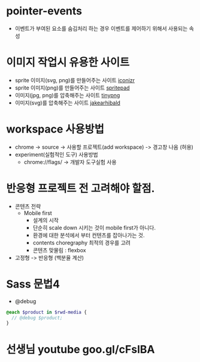 # pointer-events
  - 이벤트가 부여된 요소를 숨김처리 하는 경우 이벤트를 제어하기 위해서 사용되는 속성

# 이미지 작업시 유용한 사이트
  - sprite 이미지(svg, png)를 만들어주는 사이트 [iconizr](https://iconizr.com/)
  - sprite 이미지(png)를 만들어주는 사이트 [spritepad](http://spritepad.wearekiss.com/)
  - 이미지(jpg, png)를 압축해주는 사이트 [tinypng](https://tinypng.com/)
  - 이미지(svg)를 압축해주는 사이트 [jakearhibald](https://jakearchibald.github.io/svgomg/)

# workspace 사용방법
  - chrome -> source -> 사용할 프로젝트(add workspace) -> 경고창 나옴 (허용)
  - experiment(실험적인 도구) 사용방법
    - chrome://flags/ -> 개발자 도구실험 사용

# 반응형 프로젝트 전 고려해야 할점.
  - 콘텐츠 전략
    - Mobile first
      - 설계의 시작
      - 단순히 scale down 시키는 것이 mobile first가 아니다.
      - 환경에 대한 분석에서 부터 컨텐츠를 잡아나가는 것.
      - contents choregraphy 최적의 경우를 고려
      - 콘텐츠 맞물림 : flexbox
  - 고정형 -> 반응형 (백분율 계산)

# Sass 문법4
  - @debug
  ```scss
  @each $product in $rwd-media {
    // @debug $product;
  }
  ```
# 선생님 youtube goo.gl/cFslBA